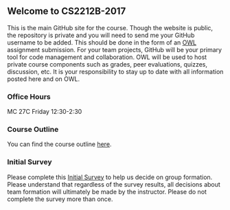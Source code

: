 ## Welcome to CS2212B-2017

This is the main GitHub site for the course. Though the website is public, the repository is private and you will need to send me your GitHub username to be added. This should be done in the form of an [OWL](owl.uwo.ca) assignment submission. For your team projects, GitHub will be your primary tool for code management and collaboration. OWL will be used to host private course components such as grades, peer evaluations, quizzes, discussion, etc. It is your responsibility to stay up to date with all information posted here and on OWL.

### Office Hours
MC 27C
Friday 12:30-2:30

### Course Outline
You can find the course outline [here](2212B-2017-CourseOutline.pdf).

### Initial Survey
Please complete this [Initial Survey](https://goo.gl/forms/dd7eaDsBgfFKHCpS2) to help us decide on group formation. Please understand that regardless of the survey results, all decisions about team formation will ultimately be made by the instructor. Please do not complete the survey more than once.

